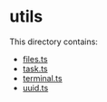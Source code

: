 # utils

This directory contains:

- [files.ts](files.ts.md)
- [task.ts](task.ts.md)
- [terminal.ts](terminal.ts.md)
- [uuid.ts](uuid.ts.md)
